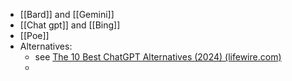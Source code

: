 - [[Bard]] and [[Gemini]]
- [[Chat gpt]] and [[Bing]]
- [[Poe]]
- Alternatives:
	- see [The 10 Best ChatGPT Alternatives (2024) (lifewire.com)](https://www.lifewire.com/chatgpt-alternatives-7551608)
	- 